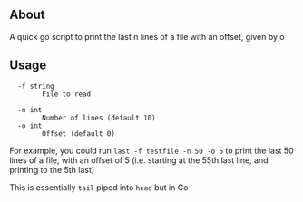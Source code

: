 ## About ##

A quick go script to print the last n lines of a file with an offset, given by o

## Usage ##

```
  -f string
        File to read
        
  -n int
        Number of lines (default 10)
  -o int
        Offset (default 0)
```
For example, you could run `last -f testfile -n 50 -o 5` to print the last 50 lines of a file, with an offset of 5 (i.e. starting at the 55th last line, and printing to the 5th last)

This is essentially `tail` piped into `head` but in Go

